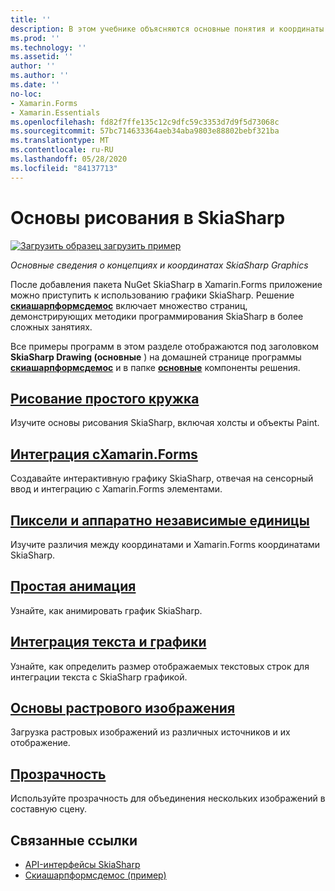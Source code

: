 ```yaml
---
title: ''
description: В этом учебнике объясняются основные понятия и координаты графики SkiaSharp в Xamarin.Forms приложениях.
ms.prod: ''
ms.technology: ''
ms.assetid: ''
author: ''
ms.author: ''
ms.date: ''
no-loc:
- Xamarin.Forms
- Xamarin.Essentials
ms.openlocfilehash: fd82f7ffe135c12c9dfc59c3353d7d9f5d73068c
ms.sourcegitcommit: 57bc714633364aeb34aba9803e88802bebf321ba
ms.translationtype: MT
ms.contentlocale: ru-RU
ms.lasthandoff: 05/28/2020
ms.locfileid: "84137713"
---
```

# <a name="skiasharp-drawing-basics"></a>Основы рисования в SkiaSharp

[![Загрузить образец](~/media/shared/download.png) загрузить пример](https://docs.microsoft.com/samples/xamarin/xamarin-forms-samples/skiasharpforms-demos)

_Основные сведения о концепциях и координатах SkiaSharp Graphics_

После добавления пакета NuGet SkiaSharp в Xamarin.Forms приложение можно приступить к использованию графики SkiaSharp. Решение [**скиашарпформсдемос**](https://docs.microsoft.com/samples/xamarin/xamarin-forms-samples/skiasharpforms-demos) включает множество страниц, демонстрирующих методики программирования SkiaSharp в более сложных занятиях.

Все примеры программ в этом разделе отображаются под заголовком **SkiaSharp Drawing (основные** ) на домашней странице программы [**скиашарпформсдемос**](https://docs.microsoft.com/samples/xamarin/xamarin-forms-samples/skiasharpforms-demos) и в папке [**основные**](https://github.com/xamarin/xamarin-forms-samples/tree/master/SkiaSharpForms/Demos/Demos/SkiaSharpFormsDemos/Basics) компоненты решения.

## <a name="drawing-a-simple-circle"></a>[Рисование простого кружка](circle.md)

Изучите основы рисования SkiaSharp, включая холсты и объекты Paint.

## <a name="integrating-with-xamarinformsintegrationmd"></a>[Интеграция сXamarin.Forms](integration.md)

Создавайте интерактивную графику SkiaSharp, отвечая на сенсорный ввод и интеграцию с Xamarin.Forms элементами.

## <a name="pixels-and-device-independent-units"></a>[Пиксели и аппаратно независимые единицы](pixels.md)

Изучите различия между координатами и Xamarin.Forms координатами SkiaSharp.

## <a name="basic-animation"></a>[Простая анимация](animation.md)

Узнайте, как анимировать график SkiaSharp.

## <a name="integrating-text-and-graphics"></a>[Интеграция текста и графики](text.md)

Узнайте, как определить размер отображаемых текстовых строк для интеграции текста с SkiaSharp графикой.

## <a name="bitmap-basics"></a>[Основы растрового изображения](bitmaps.md)

Загрузка растровых изображений из различных источников и их отображение.

## <a name="transparency"></a>[Прозрачность](transparency.md)

Используйте прозрачность для объединения нескольких изображений в составную сцену.

## <a name="related-links"></a>Связанные ссылки

- [API-интерфейсы SkiaSharp](https://docs.microsoft.com/dotnet/api/skiasharp)
- [Скиашарпформсдемос (пример)](https://docs.microsoft.com/samples/xamarin/xamarin-forms-samples/skiasharpforms-demos)
